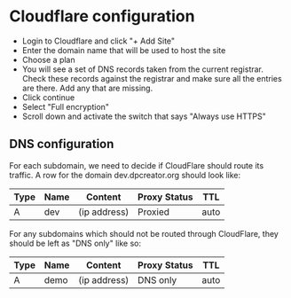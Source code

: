 # Cloudflare configuration

- Login to Cloudflare and click "+ Add Site"
- Enter the domain name that will be used to host the site
- Choose a plan
- You will see a set of DNS records taken from the current registrar. Check these records against the registrar and make sure all the entries are there. Add any that are missing. 
- Click continue
- Select "Full encryption"
- Scroll down and activate the switch that says "Always use HTTPS"


## DNS configuration 

For each subdomain, we need to decide if CloudFlare should route its traffic. A row for the domain dev.dpcreator.org should look like: 

| Type      | Name    | Content        | Proxy Status | TTL |
|-----------|---------|----------------|----------|---------|
| A         |   dev   |   (ip address) | Proxied  |   auto  |

For any subdomains which should not be routed through CloudFlare, they should be left as "DNS only" like so:

| Type      | Name    | Content        | Proxy Status | TTL     |
|-----------|---------|----------------|--------------|---------|
| A         |   demo  |  (ip address)  | DNS only     |   auto  |
